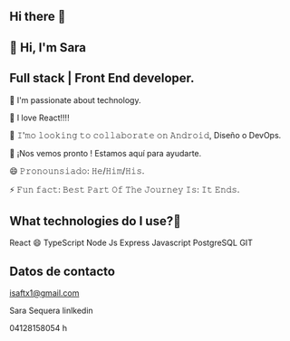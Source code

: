 ## Hi there 👋

<!--
**IsabelSequera/IsabelSequera** is a ✨ _special_ ✨ repository because its `README.md` (this file) appears on your GitHub profile.

Here are some ideas to get you started:

- 🔭 I’m currently working on ...
- 🌱 I’m currently learning ...
- 👯 I’m looking to collaborate on ...
- 🤔 I’m looking for help with ...
- 💬 Ask me about ...
- 📫 How to reach me: ...
- 😄 Pronouns: ...
- ⚡ Fun fact: ...
-->
## 🚀 Hi, I'm Sara

## Full stack | Front End developer.



🔭 I'm passionate about technology. 

🌟 I love React!!!!

👯 𝙸'𝚖𝚘 𝚕𝚘𝚘𝚔𝚒𝚗𝚐 𝚝𝚘 𝚌𝚘𝚕𝚕𝚊𝚋𝚘𝚛𝚊𝚝𝚎 𝚘𝚗 𝙰𝚗𝚍𝚛𝚘𝚒𝚍, Diseño o DevOps.

💬 ¡Nos vemos pronto ! Estamos aquí para ayudarte.

😄 𝙿𝚛𝚘𝚗𝚘𝚞𝚗𝚜𝚒𝚊𝚍𝚘: 𝙷𝚎/𝙷𝚒𝚖/𝙷𝚒𝚜.

⚡ 𝙵𝚞𝚗 𝚏𝚊𝚌𝚝: 𝙱𝚎𝚜𝚝 𝙿𝚊𝚛𝚝 𝙾𝚏 𝚃𝚑𝚎 𝙹𝚘𝚞𝚛𝚗𝚎𝚢 𝙸𝚜: 𝙸𝚝 𝙴𝚗𝚍𝚜.



## What technologies do I use?🚀

React 😄
TypeScript
Node Js
Express 
Javascript
PostgreSQL
GIT

## Datos de contacto

isaftx1@gmail.com

Sara Sequera linlkedin

04128158054
h
